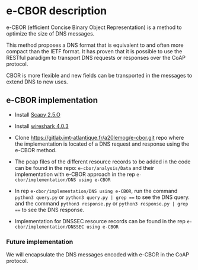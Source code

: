 # e-CBOR description

e-CBOR (efficient Concise Binary Object Representation) is a method to optimize the size of DNS messages.

This method proposes a DNS format that is equivalent to and often more compact than the IETF format. It has proven that it is possible to use the RESTful paradigm to transport DNS requests or responses over the CoAP protocol.

CBOR is more flexible and new fields can be transported in the messages to extend DNS to new uses.


## e-CBOR implementation

- Install [Scapy 2.5.O](https://scapy.readthedocs.io/en/latest/installation.html)
- Install [wireshark 4.0.3](https://www.wireshark.org/download.html)
- Clone https://gitlab.imt-atlantique.fr/a20lemog/e-cbor.git repo where the implementation is located
  of a DNS request and response using the e-CBOR method.
- The pcap files of the different resource records to be added in the code can be found in the repo:
  `e-cbor/analysis/Data` and their implementation with e-CBOR approach in the rep `e-cbor/implementation/DNS using e-CBOR`
  
- In rep `e-cbor/implementation/DNS using e-CBOR`, run the command `python3 query.py` or `python3 query.py | grep ==` to see the DNS query. 
  and the command `python3 response.py` or `python3 response.py | grep ==` to see the DNS response.  
- Implementation for DNSSEC resource records can be found in the  rep  `e-cbor/implementation/DNSSEC using e-CBOR`


### Future implementation
We will encapsulate the DNS messages encoded with e-CBOR in the CoAP protocol. 
